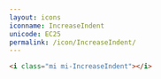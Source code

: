 ```yaml
---
layout: icons
iconname: IncreaseIndent
unicode: EC25
permalink: /icon/IncreaseIndent/
---
```


``` html
<i class="mi mi-IncreaseIndent"></i>
```
